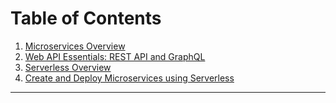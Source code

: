 # Table of Contents
1. [Microservices Overview](./microservices_overview.md)
2. [Web API Essentials: REST API and GraphQL](./API_overview.md)
3. [Serverless Overview](./serverless_overview.md)
4. [Create and Deploy Microservices using Serverless](./create_deploy_microservices_with_serverless.md)

---
